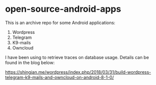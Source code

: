 # open-source-android-apps
This is an archive repo for some Android applications:

1. Wordpress
2. Telegram
3. K9-mails
4. Owncloud


I have been using to retrieve traces on database usage. Details can be found in the blog below:

https://shingjan.me/wordpress/index.php/2018/03/31/build-wordpress-telegram-k9-mails-and-owncloud-on-android-8-1-0/
